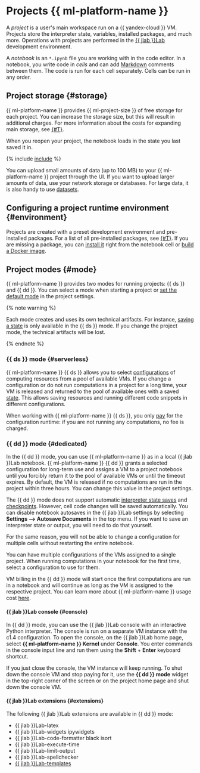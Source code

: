 # Projects {{ ml-platform-name }}

A _project_ is a user's main workspace run on a {{ yandex-cloud }} VM. Projects store the interpreter state, variables, installed packages, and much more. Operations with projects are performed in the [{{ jlab }}Lab](https://jupyter.org/) development environment.

A _notebook_ is an `*.ipynb` file you are working with in the code editor. In a notebook, you write code in _cells_ and can add [Markdown](https://jupyter-notebook.readthedocs.io/en/stable/examples/Notebook/Working%20With%20Markdown%20Cells.html) comments between them. The code is run for each cell separately. Cells can be run in any order.

## Project storage {#storage}

{{ ml-platform-name }} provides {{ ml-project-size }} of free storage for each project. You can increase the storage size, but this will result in additional charges. For more information about the costs for expanding main storage, see [{#T}](../pricing.md).

When you reopen your project, the notebook loads in the state you last saved it in.

{% include [include](../../_includes/datasphere/saving-variables-warn.md) %}

You can upload small amounts of data (up to 100 MB) to your {{ ml-platform-name }} project through the UI. If you want to upload larger amounts of data, use your network storage or databases. For large data, it is also handy to use [datasets](dataset.md).

## Configuring a project runtime environment {#environment}

Projects are created with a preset development environment and pre-installed packages. For a list of all pre-installed packages, see [{#T}](preinstalled-packages.md). If you are missing a package, you can [install it](../operations/projects/install-dependencies.md) right from the notebook cell or [build a Docker image](../operations/user-images.md).

## Project modes {#mode}

{{ ml-platform-name }} provides two modes for running projects: {{ ds }} and {{ dd }}. You can select a mode when starting a project or [set the default mode](../operations/projects/update.md) in the project settings.

{% note warning %}

Each mode creates and uses its own technical artifacts. For instance, [saving a state](save-state.md) is only available in the {{ ds }} mode. If you change the project mode, the technical artifacts will be lost.

{% endnote %}

### {{ ds }} mode {#serverless}

{{ ml-platform-name }} {{ ds }} allows you to select [configurations](configurations.md) of computing resources from a pool of available VMs. If you change a configuration or do not run computations in a project for a long time, your VM is released and returned to the pool of available ones with a saved [state](save-state.md). This allows saving resources and running different code snippets in different configurations.

When working with {{ ml-platform-name }} {{ ds }}, you only [pay](../pricing.md) for the configuration runtime: if you are not running any computations, no fee is charged.

### {{ dd }} mode {#dedicated}

In the {{ dd }} mode, you can use {{ ml-platform-name }} as in a local {{ jlab }}Lab notebook. {{ ml-platform-name }} {{ dd }} grants a selected configuration for long-term use and assigns a VM to a project notebook until you forcibly return it to the pool of available VMs or until the timeout expires. By default, the VM is released if no computations are run in the project within three hours. You can change this value in the project settings.

The {{ dd }} mode does not support automatic [interpreter state saves](save-state.md) and [checkpoints](checkpoints.md). However, cell code changes will be saved automatically. You can disable notebook autosaves in the {{ jlab }}Lab settings by selecting **Settings ⟶ Autosave Documents** in the top menu. If you want to save an interpreter state or output, you will need to do that yourself.

For the same reason, you will not be able to change a configuration for multiple cells without restarting the entire notebook.

You can have multiple configurations of the VMs assigned to a single project. When running computations in your notebook for the first time, select a configuration to use for them.

VM billing in the {{ dd }} mode will start once the first computations are run in a notebook and will continue as long as the VM is assigned to the respective project. You can learn more about {{ ml-platform-name }} usage cost [here](../pricing.md).

#### {{ jlab }}Lab console {#console}

In {{ dd }} mode, you can use the {{ jlab }}Lab console with an interactive Python interpreter. The console is run on a separate VM instance with the c1.4 configuration. To open the console, on the {{ jlab }}Lab home page, select **{{ ml-platform-name }} Kernel** under **Console**. You enter commands in the console input line and run them using the **Shift** + **Enter** keyboard shortcut.

If you just close the console, the VM instance will keep running. To shut down the console VM and stop paying for it, use the **{{ dd }} mode** widget in the top-right corner of the screen or on the project home page and shut down the console VM.

#### {{ jlab }}Lab extensions {#extensions}

The following {{ jlab }}Lab extensions are available in {{ dd }} mode:

* {{ jlab }}Lab-latex
* {{ jlab }}Lab-widgets ipywidgets
* {{ jlab }}Lab-code-formatter black isort
* {{ jlab }}Lab-execute-time
* {{ jlab }}Lab-limit-output
* {{ jlab }}Lab-spellchecker
* [{{ jlab }}Lab-templates](../operations/projects/templates.md)

